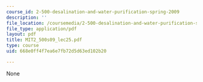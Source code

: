 ```yaml
---
course_id: 2-500-desalination-and-water-purification-spring-2009
description: ''
file_location: /coursemedia/2-500-desalination-and-water-purification-spring-2009/668e0ff4f7ea6e7fb72d5d63ed102b20_MIT2_500s09_lec25.pdf
file_type: application/pdf
layout: pdf
title: MIT2_500s09_lec25.pdf
type: course
uid: 668e0ff4f7ea6e7fb72d5d63ed102b20

---
```

None